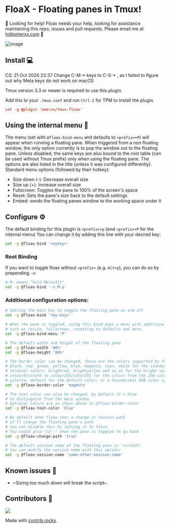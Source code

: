 FloaX - Floating panes in Tmux!
============

🛑 Looking for help!
Floax needs your help, looking for assistance maintaining this repo, issues and pull requests.
Please email me at hi@omerxx.com 🙏

![image](./img/floaxv3.png)

## Install 💻

CS: 21 Oct 2024 23:37 
Change C-M-* keys to C-S-* , as I failed to figure out why Meta keys do not work on macOS


Tmux version 3.3 or newer is required to use this plugin.

Add this to your `.tmux.conf` and run `Ctrl-I` for TPM to install the plugin.
```conf
set -g @plugin 'omerxx/tmux-floax'
```

## Using the internal menu 📃
The menu (set with `@floax-bind-menu` and defaults to `<prefix>+P`) will appear when running a floating pane.
When triggered from a non floating window, the only option currently is to pop the window out to the floating pane.
Unless disabled, the same keys are also bound to the root table (can be used without Tmux prefix) only when using the floating pane.
The options are also listed in the title (unless it was configured differently).
Standard menu options (followed by their hotkey):
- Size down (-): Decrease overall size
- Size up (+): Increase overall size
- Fullscreen: Toggles the pane to 100% of the screen's space
- Reset: Sets the pane's size back to the default settings
- Embed: sends the floating panes window to the working space under it

## Configure ⚙️

The default binding for this plugin is `<prefix>+p` (and `<prefix>+P` for the internal menu)
You can change it by adding this line with your desired key:

```bash
set -g @floax-bind '<mykey>'
```

### Root Binding

If you want to toggle floax without `<prefix>` (e.g. `Alt+p`), you can do so by prepending `-n`:

```bash
# M- means "hold Meta/Alt"
set -g @floax-bind '-n M-p'
```

### Additional configuration options:

```bash
# Setting the main key to toggle the floating pane on and off
set -g @floax-bind '<my-key>'

# When the pane is toggled, using this bind pops a menu with additional options
# such as resize, fullscreen, resetting to defaults and more.
set -g @floax-bind-menu 'P'

# The default width and height of the floating pane
set -g @floax-width '80%'
set -g @floax-height '80%'

# The border color can be changed, these are the colors supported by Tmux:
# black, red, green, yellow, blue, magenta, cyan, white for the standard
# terminal colors; brightred, brightyellow and so on for the bright variants;
# colour0/color0 to colour255/color255 for the colors from the 256-color
# palette; default for the default color; or a hexadecimal RGB color such as #882244.
set -g @floax-border-color 'magenta'

# The text color can also be changed, by default it's blue 
# to distinguish from the main window
# Optional colors are as shown above in @floax-border-color
set -g @floax-text-color 'blue'

# By default when floax sees a change in session path 
# it'll change the floating pane's path
# You can disable this by setting it to false
# You could also "cd -" when the pane is toggled to go back
set -g @floax-change-path 'true'

# The default session name of the floating pane is 'scratch'
# You can modify the session name with this option:
set -g @floax-session-name 'some-other-session-name'
```

## Known issues 🐞
- ~Sizing too much down will break the script~

## Contributors 🙌

<a href="https://github.com/omerxx/tmux-floax/graphs/contributors">
  <img src="https://contrib.rocks/image?repo=omerxx/tmux-floax" />
</a>

Made with [contrib.rocks](https://contrib.rocks).
